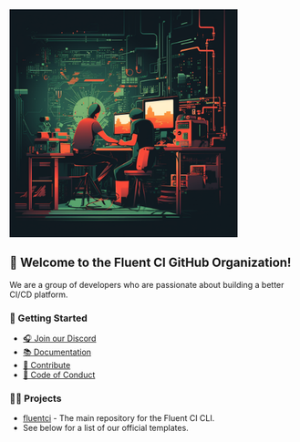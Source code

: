 <a href="https://fluentci.io" style="display: block;">
<img src="./cover.png" style="height: 400px;" />
</a>


## 🌟 Welcome to the Fluent CI GitHub Organization!

We are a group of developers who are passionate about building a better CI/CD platform.

### 🚀 Getting Started

- [🎧 Join our Discord](https://discord.gg/H7M28d9dRk)
- [📚 Documentation](https://docs.fluentci.io)
- [🤝 Contribute](https://github.com/fluent-ci-templates/fluentci/blob/main/CONTRIBUTING.md)
- [📜 Code of Conduct](https://github.com/fluent-ci-templates/fluentci/blob/main/CODE_OF_CONDUCT.md)

### 🧑‍🔬 Projects

- [fluentci](https://github.com/fluent-ci-templates/fluentci) - The main repository for the Fluent CI CLI.
- See below for a list of our official templates.